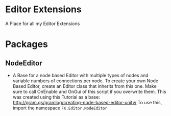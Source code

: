 # Editor Extensions

A Place for all my Editor Extensions

# Packages
## NodeEditor
- A Base for a node based Editor with multiple types of nodes and variable numbers of connections per node. To create your own Node Based Editor, create an Editor class that inherits from this one. Make sure to call OnEnable and OnGui of this script if you overwrite them. This was created using this Tutorial as a base: http://gram.gs/gramlog/creating-node-based-editor-unity/
To use this, import the namespace `FK.Editor.NodeEditor`
